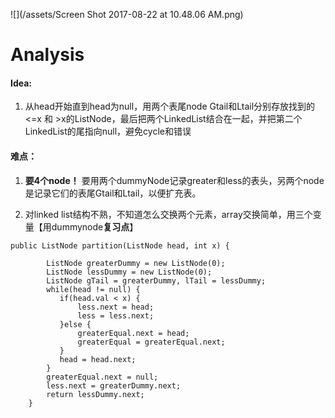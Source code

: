 ![](/assets/Screen Shot 2017-08-22 at 10.48.06 AM.png)

# Analysis

#### Idea:
1. 从head开始直到head为null，用两个表尾node Gtail和Ltail分别存放找到的<=x 和 >x的ListNode，最后把两个LinkedList结合在一起，并把第二个LinkedList的尾指向null，避免cycle和错误

#### 难点：
1. **要4个node！** 要用两个dummyNode记录greater和less的表头，另两个node是记录它们的表尾Gtail和Ltail，以便扩充表。

1. 对linked list结构不熟，不知道怎么交换两个元素，array交换简单，用三个变量【用dummynode**复习点**】



```
public ListNode partition(ListNode head, int x) {
     
        ListNode greaterDummy = new ListNode(0);
        ListNode lessDummy = new ListNode(0);
        ListNode gTail = greaterDummy, lTail = lessDummy;
        while(head != null) {
           if(head.val < x) {
               less.next = head;
               less = less.next;
           }else {
               greaterEqual.next = head;
               greaterEqual = greaterEqual.next;
           }
           head = head.next; 
        }
        greaterEqual.next = null;
        less.next = greaterDummy.next;
        return lessDummy.next;
    }
```




